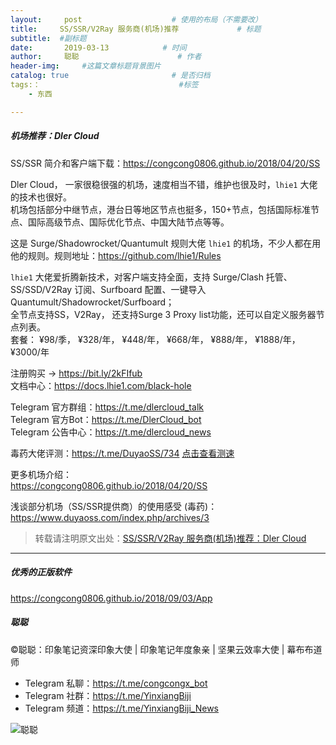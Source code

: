 ```yaml
---
layout:     post                    # 使用的布局（不需要改）
title:     SS/SSR/V2Ray 服务商(机场)推荐             # 标题 
subtitle:  #副标题
date:       2019-03-13            # 时间
author:     聪聪                      # 作者
header-img:     #这篇文章标题背景图片
catalog: true                       # 是否归档
tags:：                               #标签
    - 东西

---
```


##### 机场推荐：Dler Cloud

SS/SSR 简介和客户端下载：<https://congcong0806.github.io/2018/04/20/SS>

Dler Cloud， 一家很稳很强的机场，速度相当不错，维护也很及时，`lhie1` 大佬的技术也很好。<br>
机场包括部分中继节点，港台日等地区节点也挺多，150+节点，包括国际标准节点、国际高级节点、国际优化节点、中国大陆节点等等。

这是 Surge/Shadowrocket/Quantumult 规则大佬 `lhie1` 的机场，不少人都在用他的规则。规则地址：<https://github.com/lhie1/Rules>

`lhie1` 大佬爱折腾新技术，对客户端支持全面，支持 Surge/Clash 托管、SS/SSD/V2Ray 订阅、Surfboard 配置、一键导入Quantumult/Shadowrocket/Surfboard；<br>
全节点支持SS，V2Ray， 还支持Surge 3 Proxy list功能，还可以自定义服务器节点列表。<br/>
套餐： ¥98/季， ¥328/年， ¥448/年， ¥668/年， ¥888/年， ¥1888/年， ¥3000/年<br/>

注册购买 → <https://bit.ly/2kFIfub><br/>
文档中心：<https://docs.lhie1.com/black-hole>

Telegram 官方群组：<https://t.me/dlercloud_talk><br>
Telegram 官方Bot：<https://t.me/DlerCloud_bot><br>
Telegram 公告中心：<https://t.me/dlercloud_news>

毒药大佬评测：<https://t.me/DuyaoSS/734>
[点击查看测速](http://ww1.sinaimg.cn/large/9b84e6acly1g3ijv4ejpqj20he3kcnjv.jpg)<br/>

更多机场介绍：<br>
<https://congcong0806.github.io/2018/04/20/SS>

浅谈部分机场（SS/SSR提供商）的使用感受 (毒药)：<br>
<https://www.duyaoss.com/index.php/archives/3>

> 转载请注明原文出处：[SS/SSR/V2Ray 服务商(机场)推荐：Dler Cloud](https://congcong0806.github.io/2019/03/13/DlerCloud)

- - - -

##### 优秀的正版软件
<https://congcong0806.github.io/2018/09/03/App>

##### 聪聪
&copy;聪聪：印象笔记资深印象大使 | 印象笔记年度象亲 | 坚果云效率大使 | 幕布布道师

* Telegram 私聊：<https://t.me/congcongx_bot>
* Telegram 社群：<https://t.me/YinxiangBiji>
* Telegram 频道：<https://t.me/YinxiangBiji_News>

![聪聪](https://i.v2ex.co/3wc207g5.png) 